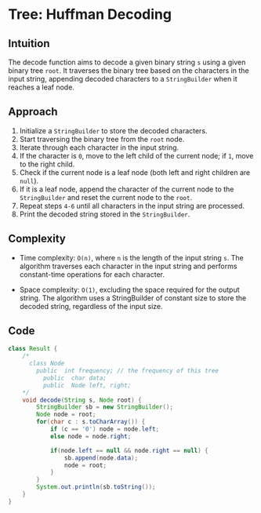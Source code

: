 # Tree: Huffman Decoding

## Intuition

The decode function aims to decode a given binary string `s` using a given binary tree `root`. It traverses the binary tree based on the characters in the input string, appending decoded characters to a `StringBuilder` when it reaches a leaf node.

## Approach

1. Initialize a `StringBuilder` to store the decoded characters.
2. Start traversing the binary tree from the `root` node.
3. Iterate through each character in the input string.
4. If the character is `0`, move to the left child of the current node; if `1`, move to the right child.
5. Check if the current node is a leaf node (both left and right children are `null`).
6. If it is a leaf node, append the character of the current node to the `StringBuilder` and reset the current node to the `root`.
7. Repeat steps `4-6` until all characters in the input string are processed.
8. Print the decoded string stored in the `StringBuilder`.

## Complexity

- Time complexity: `O(n)`, where `n` is the length of the input string `s`. The algorithm traverses each character in the input string and performs constant-time operations for each character.

- Space complexity: `O(1)`, excluding the space required for the output string. The algorithm uses a StringBuilder of constant size to store the decoded string, regardless of the input size.

## Code

```java
class Result {
    /*
      class Node
        public  int frequency; // the frequency of this tree
          public  char data;
          public  Node left, right;
    */
    void decode(String s, Node root) {
        StringBuilder sb = new StringBuilder();
        Node node = root;
        for(char c : s.toCharArray()) {
            if (c == '0') node = node.left;
            else node = node.right;

            if(node.left == null && node.right == null) {
                sb.append(node.data);
                node = root;
            }
        }
        System.out.println(sb.toString());
    }
}
```
